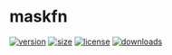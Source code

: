 # maskfn
[![version](https://img.shields.io/npm/v/maskfn.svg?style=flat-square&logo=npm)](https://npmjs.com/package/maskfn)
[![size](https://img.shields.io/bundlephobia/min/maskfn.svg?style=flat-square&logo=npm)](https://npmjs.com/package/maskfn)
[![license](https://img.shields.io/npm/l/maskfn.svg?style=flat-square&logo=npm)](https://npmjs.com/package/maskfn)
[![downloads](https://img.shields.io/npm/dm/maskfn.svg?style=flat-square&logo=npm)](https://npmjs.com/package/maskfn)
